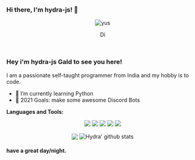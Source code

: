### Hi there, I'm hydra-js! 👋
<p align="center"> <img src="https://komarev.com/ghpvc/?username=Hydra618" alt="yus" /> </p>
<p align='center'> <a href="https://discord.gg/5PvBYxPgQS">
  <img align="center" alt="Discord Server" width="16px" src="https://cdn.jsdelivr.net/npm/simple-icons@v3/icons/discord.svg" />
</a> </p>





 
<br />

### Hey i'm hydra-js Gald to see you here! &nbsp;

I am a passionate self-taught programmer from India and my hobby is to code.
 - 🌱 I’m currently learning Python
- 🥅 2021 Goals: make some awesome Discord Bots

**Languages and Tools:** &nbsp;
<p align="center">
<img src="https://img.shields.io/badge/Node.JS-black?style=for-the-badge&logo=node.js" />
<img src="https://img.shields.io/badge/-HTML5-black?style=for-the-badge&logo=HTML5" />
<img src="https://img.shields.io/badge/CSS-black?style=for-the-badge&logo=css3&logoColor=#1572B6" />
<img src="https://img.shields.io/badge/Javascript-black?style=for-the-badge&logo=javascript" />
<img src="https://img.shields.io/badge/Font%20Awesome-black?style=for-the-badge&logo=Font%20Awesome" />
</p>
 

<p align="center">
  <img align="center" src="https://github-readme-stats.vercel.app/api/top-langs/?username=Hydra618&show_icons=true&layout=compact&hide_border=true&theme=dark" />
  <img align="center" src="https://github-readme-stats.vercel.app/api?username=Hydra618&show_icons=true&theme=dark&line_height=21" alt="Hydra' github stats"/>
 
 

#### have a great day/night.
